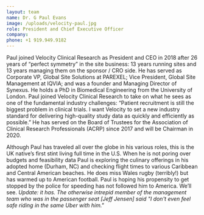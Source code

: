 ```yaml
---
layout: team
name: Dr. G Paul Evans
image: /uploads/velocity-paul.jpg
role: President and Chief Executive Officer
company:
phone: +1 919.949.9182
---
```


Paul joined Velocity Clinical Research as President and CEO in 2018 after 26 years of “perfect symmetry” in the site business: 13 years running sites and 13 years managing them on the sponsor / CRO side. He has served as Corporate VP, Global Site Solutions at PAREXEL; Vice President, Global Site Management at IQVIA; and was a founder and Managing Director of Synexus. He holds a PhD in Biomedical Engineering from the University of London. Paul joined Velocity Clinical Research to take on what he sees as one of the fundamental industry challenges: “Patient recruitment is still the biggest problem in clinical trials. I want Velocity to set a new industry standard for delivering high-quality study data as quickly and efficiently as possible.” He has served on the Board of Trustees for the Association of Clinical Research Professionals (ACRP) since 2017 and will be Chairman in 2020.

Although Paul has traveled all over the globe in his various roles, this is the UK native’s first stint living full time in the U.S. When he is not poring over budgets and feasibility data Paul is exploring the culinary offerings in his adopted home (Durham, NC) and checking flight times to various Caribbean and Central American beaches. He does miss Wales rugby (terribly\!) but has warmed up to American football. Paul is hoping his propensity to get stopped by the police for speeding has not followed him to America. We’ll see. *Update: it has. The otherwise intrepid member of the management team who was in the passenger seat \[Jeff Jensen\] said "I don't even feel safe riding in the same Uber with him."*